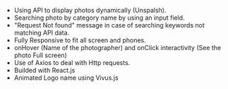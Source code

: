 - Using API to display photos dynamically (Unspalsh).
- Searching photo by category name by using an input field.
- "Request Not found" message in case of searching keywords not matching API data. 
- Fully Responsive to fit all screen and phones. 
- onHover (Name of the photographer) and onClick interactivity (See the photo Full screen)
- Use of Axios to deal with Http requests.
- Builded with React.js
- Animated Logo name using Vivus.js 
